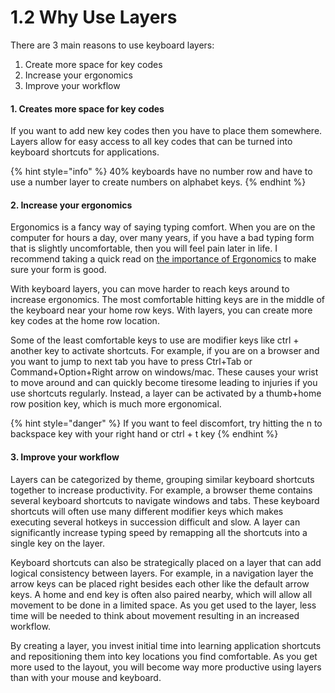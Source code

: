 # 1.2 Why Use Layers

There are 3 main reasons to use keyboard layers:

1. Create more space for key codes
2. Increase your ergonomics
3. Improve your workflow

#### 1. Creates more space for key codes

If you want to add new key codes then you have to place them somewhere. Layers allow for easy access to all key codes that can be turned into keyboard shortcuts for applications.&#x20;

{% hint style="info" %}
40% keyboards have no number row and have to use a number layer to create numbers on alphabet keys.
{% endhint %}

#### 2. Increase your ergonomics

Ergonomics is a fancy way of saying typing comfort. When you are on the computer for hours a day, over many years, if you have a bad typing form that is slightly uncomfortable, then you will feel pain later in life. I recommend taking a quick read on [the importance of Ergonomics](https://www.typing.com/blog/the-importance-of-ergonomics/) to make sure your form is good.

With keyboard layers, you can move harder to reach keys around to increase ergonomics. The most comfortable hitting keys are in the middle of the keyboard near your home row keys. With layers, you can create more key codes at the home row location.

Some of the least comfortable keys to use are modifier keys like ctrl + another key to activate shortcuts. For example, if you are on a browser and you want to jump to next tab you have to press Ctrl+Tab or Command+Option+Right arrow on windows/mac. These causes your wrist to move around and can quickly become tiresome leading to injuries if you use shortcuts regularly. Instead, a layer can be activated by a thumb+home row position key, which is much more ergonomical.

{% hint style="danger" %}
If you want to feel discomfort, try hitting the n to backspace key with your right hand or ctrl + t key
{% endhint %}

#### 3. Improve your workflow

Layers can be categorized by theme, grouping similar keyboard shortcuts together to increase productivity. For example, a browser theme contains several keyboard shortcuts to navigate windows and tabs. These keyboard shortcuts will often use many different modifier keys which makes executing several hotkeys in succession difficult and slow. A layer can significantly increase typing speed by remapping all the shortcuts into a single key on the layer.

Keyboard shortcuts can also be strategically placed on a layer that can add logical consistency between layers. For example, in a navigation layer the arrow keys can be placed right besides each other like the default arrow keys. A home and end key is often also paired nearby, which will allow all movement to be done in a limited space. As you get used to the layer, less time will be needed to think about movement resulting in an increased workflow.&#x20;

By creating a layer, you invest initial time into learning application shortcuts and repositioning them into key locations you find comfortable. As you get more used to the layout, you will become way more productive using layers than with your mouse and keyboard.
